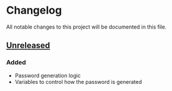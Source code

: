 # Changelog

All notable changes to this project will be documented in this file.

## [Unreleased]

### Added
- Password generation logic
- Variables to control how the password is generated

[Unreleased]: https://github.com/erremauro/alfred-random-password